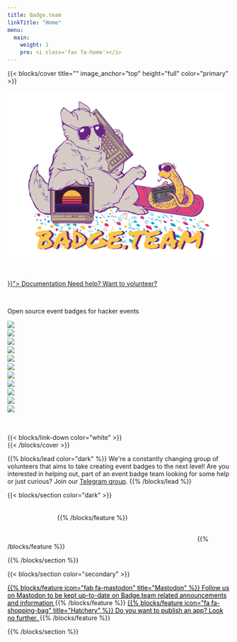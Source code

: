 ```yaml
---
title: Badge.team
linkTitle: "Home"
menu:
  main:
    weight: 1
    pre: <i class='fas fa-home'></i>
---
```


{{< blocks/cover title="" image_anchor="top" height="full" color="primary" >}}
<div class="mx-auto">
<!--<img src="logo_white.svg" />-->
<img src="stamp_80s.svg" />
<p>&nbsp;</p>
<a class="btn btn-lg btn-primary mr-3 mb-4" href="{{< relref "/docs" >}}">
Documentation <i class="fas fa-arrow-alt-circle-right ml-2"></i>
</a>
<a class="btn btn-lg btn-secondary mr-3 mb-4" href="https://t.me/+StQpEWyhnb96Y88p">
Need help? Want to volunteer? <i class="fab fa-telegram ml-2 "></i>
</a>
<!--<a class="btn btn-lg btn-secondary mr-3 mb-4" href="https://hatchery.badge.team">
Hatchery <i class="fa fa-shopping-bag ml-2 "></i>
</a>-->
<p>&nbsp;</p>
<p class="font-weight-bold">Open source event badges for hacker events</p>
<div class="homepage_badges">
<div><a href="/docs/badges/why2025/"><img src="/docs/badges/why2025/why2025.svg"/></a></div>
<div><a href="/docs/badges/hackerhotel-2024/"><img src="/docs/badges/hackerhotel-2024/hackerhotel2024.svg"/></a></div>
<div><a href="/docs/badges/mch2022/"><img src="/docs/badges/mch2022/mch2022.svg"/></a></div>
<div><a href="/docs/badges/sha2017/"><img src="/docs/badges/sha2017/sha2017.svg"/></a></div>
<div><a href="/docs/badges/hackerhotel-2020/"><img src="/docs/badges/hackerhotel-2020/hackerhotel2020.gif"/></a></div>
<div><a href="/docs/badges/hackerhotel-2019/"><img src="/docs/badges/hackerhotel-2019/hh2019.svg"/></a></div>
<div><a href="/docs/badges/campzone-2020/"><img src="/docs/badges/campzone-2020/cz2020.svg"/></a></div>
<div><a href="/docs/badges/campzone-2019/"><img src="/docs/badges/campzone-2019/cz2019.svg"/></a></div>
<div><a href="/docs/badges/disobey-2020/"><img src="/docs/badges/disobey-2020/badge.jpg"/></a></div>
<div><a href="/docs/badges/disobey-2019/"><img src="/docs/badges/disobey-2019/disobey2019.svg"/></a></div>
<div><a href="/docs/badges/eth0-2019/"><img src="/docs/badges/eth0-2019/eth0.svg"/></a></div>
</div>
<p>&nbsp;</p>
{{< blocks/link-down color="white" >}}
</div>
{{< /blocks/cover >}}


{{% blocks/lead color="dark" %}}
We're a constantly changing group of volunteers that aims to take creating event badges to the next level! Are you interested in helping out, part of an event badge team looking for some help or just curious? Join our [Telegram group](https://t.me/+StQpEWyhnb96Y88p)<!-- or [Discord channel](https://discord.gg/xuhw3Ws6BJ)-->.
{{% /blocks/lead %}}


{{< blocks/section color="dark" >}}
<a href="https://t.me/+StQpEWyhnb96Y88p" style="color: #FFFFFF;">
{{% blocks/feature icon="fab fa-telegram" title="Telegram group" %}}
Our main communication channel. Do you have a question? Want to help? Get in contact? Click here to join the Telegram group!
</a>
{{% /blocks/feature %}}
<!--
<a href="https://discord.gg/xuhw3Ws6BJ" style="color: #FFFFFF;">
{{% blocks/feature icon="fab fa-discord" title="Discord group" %}}
</a>
Do you have a question? Want to help? Get in contact? Click here to join the Discord group!
{{% /blocks/feature %}}
-->
<a href="https://github.com/badgeteam" style="color: #FFFFFF;">
{{% blocks/feature icon="fab fa-github" title="Github" %}}
Contributions welcome! Our soft- and hardware designs are fully open source.
</a>
{{% /blocks/feature %}}

{{% /blocks/section %}}

{{< blocks/section color="secondary" >}}

<a href="https://hsnl.social/@badgeteam" style="color: #000000;">
{{% blocks/feature icon="fab fa-mastodon" title="Mastodon" %}}
Follow us on Mastodon to be kept up-to-date on Badge.team related announcements and information
</a>
{{% /blocks/feature %}}

<a href="https://hatchery.badge.team" style="color: #000000;">
{{% blocks/feature icon="fa fa-shopping-bag" title="Hatchery" %}}
Do you want to publish an app? Look no further.
</a>
{{% /blocks/feature %}}

{{% /blocks/section %}}
